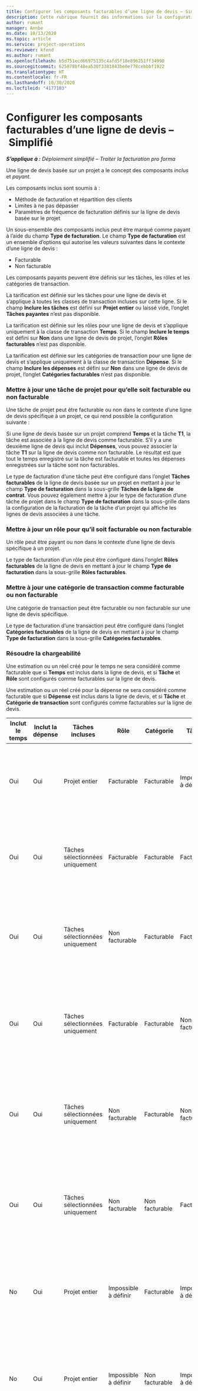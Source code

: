 ```yaml
---
title: Configurer les composants facturables d’une ligne de devis – Simplifié
description: Cette rubrique fournit des informations sur la configuration de composants payants et non facturables sur une ligne de devis basée sur un projet.
author: rumant
manager: Annbe
ms.date: 10/13/2020
ms.topic: article
ms.service: project-operations
ms.reviewer: kfend
ms.author: rumant
ms.openlocfilehash: b5d751ecd66975135c4afd5f18e896251ff34990
ms.sourcegitcommit: 625878bf48ea530f3381843be0e778cebbbf1922
ms.translationtype: HT
ms.contentlocale: fr-FR
ms.lasthandoff: 10/30/2020
ms.locfileid: "4177103"
---
```

# <a name="configure-the-chargeable-components-of-a-quote-line---lite"></a>Configurer les composants facturables d’une ligne de devis – Simplifié

_**S’applique à :** Déploiement simplifié – Traiter la facturation pro forma_

Une ligne de devis basée sur un projet a le concept des composants *inclus* et *payant*.

Les composants inclus sont soumis à :

  - Méthode de facturation et répartition des clients
  - Limites à ne pas dépasser 
  - Paramètres de fréquence de facturation définis sur la ligne de devis basée sur le projet

Un sous-ensemble des composants inclus peut être marqué comme payant à l’aide du champ **Type de facturation**. Le champ **Type de facturation** est un ensemble d’options qui autorise les valeurs suivantes dans le contexte d’une ligne de devis :

  - Facturable
  - Non facturable

Les composants payants peuvent être définis sur les tâches, les rôles et les catégories de transaction.

La tarification est définie sur les tâches pour une ligne de devis et s’applique à toutes les classes de transaction incluses sur cette ligne. Si le champ **Inclure les tâches** est défini sur **Projet entier** ou laissé vide, l’onglet **Tâches payantes** n’est pas disponible.

La tarification est définie sur les rôles pour une ligne de devis et s’applique uniquement à la classe de transaction **Temps**. Si le champ **Inclure le temps** est défini sur **Non** dans une ligne de devis de projet, l’onglet **Rôles facturables** n’est pas disponible.

La tarification est définie sur les catégories de transaction pour une ligne de devis et s’applique uniquement à la classe de transaction **Dépense**. Si le champ **Inclure les dépenses** est défini sur **Non** dans une ligne de devis de projet, l’onglet **Catégories facturables** n’est pas disponible.

### <a name="update-a-project-task-to-be-chargeable-or-non-chargeable"></a>Mettre à jour une tâche de projet pour qu’elle soit facturable ou non facturable

Une tâche de projet peut être facturable ou non dans le contexte d’une ligne de devis spécifique à un projet, ce qui rend possible la configuration suivante :

Si une ligne de devis basée sur un projet comprend **Temps** et la tâche **T1**, la tâche est associée à la ligne de devis comme facturable. S’il y a une deuxième ligne de devis qui inclut **Dépenses**, vous pouvez associer la tâche **T1** sur la ligne de devis comme non facturable. Le résultat est que tout le temps enregistré sur la tâche est facturable et toutes les dépenses enregistrées sur la tâche sont non facturables.

Le type de facturation d’une tâche peut être configuré dans l’onglet **Tâches facturables** de la ligne de devis basée sur un projet en mettant à jour le champ **Type de facturation** dans la sous-grille **Tâches de la ligne de contrat**. Vous pouvez également mettre à jour le type de facturation d’une tâche de projet dans le champ **Type de facturation** dans la sous-grille dans la configuration de la facturation de la tâche d’un projet qui affiche les lignes de devis associées à une tâche.

### <a name="update-a-role-to-be-chargeable-or-non-chargeable"></a>Mettre à jour un rôle pour qu’il soit facturable ou non facturable

Un rôle peut être payant ou non dans le contexte d’une ligne de devis spécifique à un projet.

Le type de facturation d’un rôle peut être configuré dans l’onglet **Rôles facturables** de la ligne de devis en mettant à jour le champ **Type de facturation** dans la sous-grille **Rôles facturables**.

### <a name="update-a-transaction-category-to-be-chargeable-or-non-chargeable"></a>Mettre à jour une catégorie de transaction comme facturable ou non facturable

Une catégorie de transaction peut être facturable ou non facturable sur une ligne de devis spécifique.

Le type de facturation d’une transaction peut être configuré dans l’onglet **Catégories facturables** de la ligne de devis en mettant à jour le champ **Type de facturation** dans la sous-grille **Catégories facturables**.

### <a name="resolve-chargeability"></a>Résoudre la chargeabilité
Une estimation ou un réel créé pour le temps ne sera considéré comme facturable que si **Temps** est inclus dans la ligne de devis, et si **Tâche** et **Rôle** sont configurés comme facturables sur la ligne de devis.

Une estimation ou un réel créé pour la dépense ne sera considéré comme facturable que si **Dépense** est inclus dans la ligne de devis, et si **Tâche** et **Catégorie de transaction** sont configurés comme facturables sur la ligne de devis.

| Inclut le temps | Inclut la dépense | Tâches incluses | Rôle | Catégorie  | Tâche | Facturation |
| --- | --- | --- | --- | --- | --- | --- |
| Oui | Oui | Projet entier | Facturable | Facturable | Impossible à définir | Facturation à l’heure actuelle : Facturable </br>Type de facturation sur les dépenses réelles : facturable |
| Oui | Oui | Tâches sélectionnées uniquement | Facturable | Facturable | Facturable | Facturation à l’heure actuelle : Facturable</br>Type de facturation sur les dépenses réelles : facturable |
| Oui | Oui | Tâches sélectionnées uniquement | Non facturable | Facturable | Facturable | Facturation à l’heure actuelle : Non facturable</br>Type de facturation sur les dépenses réelles : facturable |
| Oui | Oui | Tâches sélectionnées uniquement | Facturable | Facturable | Non facturable | Facturation à l’heure actuelle : Non facturable</br> Type de facturation sur les dépenses réelles : non facturable |
| Oui | Oui | Tâches sélectionnées uniquement | Non facturable | Facturable | Non facturable | Facturation à l’heure actuelle : Non facturable</br> Type de facturation sur les dépenses réelles : non facturable |
| Oui | Oui | Tâches sélectionnées uniquement | Non facturable | Non facturable | Facturable | Facturation à l’heure actuelle : Non facturable</br> Type de facturation sur les dépenses réelles : non facturable |
| No | Oui | Projet entier | Impossible à définir | Facturable | Impossible à définir | Facturation à l’heure actuelle : Non disponible </br>Type de facturation sur les dépenses réelles : facturable |
| No | Oui | Projet entier | Impossible à définir | Non facturable | Impossible à définir | Facturation à l’heure actuelle : Non disponible </br>Type de facturation sur les dépenses réelles : non facturable |
| Oui | No | Projet entier | Facturable | Impossible à définir | Impossible à définir | Facturation à l’heure actuelle : Facturable</br>Type de facturation sur les dépenses réelles : non disponible |
| Oui | No | Projet entier | Non facturable | Impossible à définir | Impossible à définir | Facturation à l’heure actuelle : Non facturable </br>Type de facturation sur les dépenses réelles : non disponible |


[!INCLUDE[footer-include](../../includes/footer-banner.md)]